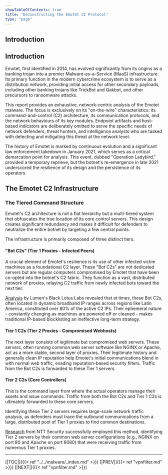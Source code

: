 ```yaml
---
showTableOfContents: true
title: "Deconstructing the Emotet C2 Protocol"
type: "page"
---
```

## Introduction

## Introduction

Emotet, first identified in 2014, has evolved significantly from its origins as a banking trojan into a premier Malware-as-a-Service (MaaS) infrastructure. Its primary function in the modern cybercrime ecosystem is to serve as a distribution network, providing initial access for other secondary payloads, including other banking trojans like TrickBot and Qakbot, and other precursors to ransomware attacks.

This report provides an exhaustive, network-centric analysis of the Emotet malware. The focus is exclusively on its "on-the-wire" characteristics: its command-and-control (C2) architecture, its communication protocols, and the network behaviours of its key modules. Endpoint artifacts and host-based indicators are deliberately omitted to serve the specific needs of network defenders, threat hunters, and intelligence analysts who are tasked with detecting and mitigating this threat at the network level.

The history of Emotet is marked by continuous evolution and a significant law enforcement takedown in January 2021, which serves as a critical demarcation point for analysis. This event, dubbed "Operation Ladybird," provided a temporary reprieve, but the botnet's re-emergence in late 2021 underscored the resilience of its design and the persistence of its operators.


## The Emotet C2 Infrastructure

### The Tiered Command Structure

Emotet's C2 architecture is not a flat hierarchy but a multi-tiered system that obfuscates the true location of its core control servers. This design creates significant redundancy and makes it  difficult for defenders to neutralize the entire botnet by targeting a few central points.

The infrastructure is primarily composed of three distinct tiers.

#### "Bot C2s" (Tier 1 Proxies - Infected Peers)

A crucial element of Emotet's resilience is its use of other infected victim machines as a foundational C2 layer. These "Bot C2s" are not dedicated servers but are regular computers compromised by Emotet that have been co-opted into the botnet's C2 fabric. They function as a vast, distributed network of proxies, relaying C2 traffic from newly infected bots toward the next tier.

[Analysis](https://blog.lumen.com/emotet-redux/) by Lumen's Black Lotus Labs revealed that at times, these Bot C2s, often located in dynamic broadband IP ranges across regions like Latin America, constituted over 80% of the active C2 IPs. Their ephemeral nature - constantly changing as machines are powered off or cleaned - makes traditional IP-based blocklisting an ineffective long-term strategy.

#### Tier 1 C2s (Tier 2 Proxies - Compromised Webhosts)
The next layer consists of legitimate but compromised web servers. These servers, often running common web server software like NGINX or Apache, act as a more stable, second layer of proxies. Their legitimate history and generally clean IP reputation help Emotet's initial communications blend in with normal web traffic, evading reputation-based security filters. Traffic from the Bot C2s is forwarded to these Tier 1 servers.


#### Tier 2 C2s (Core Controllers)
This is the command layer from where the actual operators manage their assets and issue commands. Traffic from both the Bot C2s and Tier 1 C2s is ultimately forwarded to these core servers.

Identifying these Tier 2 servers requires large-scale network traffic analysis, as defenders must trace the outbound communications from a large, distributed pool of Tier 1 proxies to find common destinations.

[Research](https://www.security.ntt/blog/behind-the-scenes-of-the-emotet-infrastructure) from NTT Security successfully employed this method, identifying Tier 2 servers by their common web server configurations (e.g., NGINX on port 80 and Apache on port 8080) that were receiving traffic from numerous Tier 1 proxies.

---
[|TOC|]({{< ref "../../malware/_index.md" >}})
[|PREV|]({{< ref "vpnfilter.md" >}})
[|NEXT|]({{< ref "vpnfilter.md" >}})

